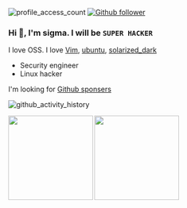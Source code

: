 ![profile_access_count](https://komarev.com/ghpvc/?username=RyosukeDTomita)
[![Github follower](https://img.shields.io/github/followers/RyosukeDTomita?label=Follow&style=social)](https://github.com/RyosukeDTomita)

### Hi 👋, I'm sigma. I will be `SUPER HACKER`
I love OSS. I love [Vim](https://www.vim.org/), [ubuntu](https://ubuntu.com/), [solarized_dark](https://ethanschoonover.com/solarized/)

* Security engineer
* Linux hacker

I'm looking for [Github sponsers](https://github.com/sponsors/RyosukeDTomita/)


![github_activity_history](https://github-profile-summary-cards.vercel.app/api/cards/profile-details?username=RyosukeDTomita&theme=solarized_dark)

<p>
<a href="https://github.com/RyosukeDTomita">
  <img align="left" height="170px" src="https://github-readme-stats.vercel.app/api?username=RyosukeDTomita&count_private=true&show_icons=true&theme=cobalt" />
</a>
<a href="https://github.com/RyosukeDTomita">
  <img align="left" height="170px" src="https://github-readme-stats.vercel.app/api/top-langs/?username=RyosukeDTomita&exlude_repo=memo,memo_archive20230212,memo_archive2022_03,article,WIP,news,Self-introduction&layout=compact&theme=cobalt" />
</a>
</p>



<!--
**RyosukeDTomita/RyosukeDTomita** is a ✨ _special_ ✨ repository because its `README.md` (this file) appears on your GitHub profile.

Reference -> https://jackswim3411.hatenablog.com/entry/2021/09/18/205206
-->
